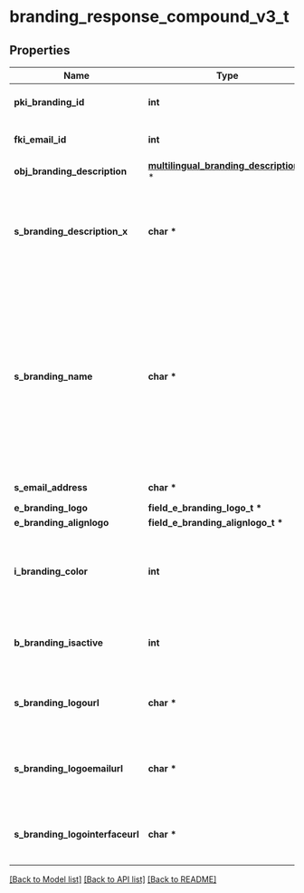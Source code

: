 # branding_response_compound_v3_t

## Properties
Name | Type | Description | Notes
------------ | ------------- | ------------- | -------------
**pki_branding_id** | **int** | The unique ID of the Branding | 
**fki_email_id** | **int** | The unique ID of the Email | [optional] 
**obj_branding_description** | [**multilingual_branding_description_t**](multilingual_branding_description.md) \* |  | 
**s_branding_description_x** | **char \*** | The Description of the Branding in the language of the requester | 
**s_branding_name** | **char \*** | The name of the Branding  This value will only be set if you wish to overwrite the default name. If you want to keep the default name, leave this property empty | [optional] 
**s_email_address** | **char \*** | The email address. | [optional] 
**e_branding_logo** | **field_e_branding_logo_t \*** |  | 
**e_branding_alignlogo** | **field_e_branding_alignlogo_t \*** |  | 
**i_branding_color** | **int** | The primary color. This is a RGB color converted into integer | 
**b_branding_isactive** | **int** | Whether the Branding is active or not | 
**s_branding_logourl** | **char \*** | The url of the picture used as logo in the Branding | [optional] 
**s_branding_logoemailurl** | **char \*** | The url of the picture used in email as logo in the Branding | [optional] 
**s_branding_logointerfaceurl** | **char \*** | The url of the picture used as logo in the Branding | [optional] 

[[Back to Model list]](../README.md#documentation-for-models) [[Back to API list]](../README.md#documentation-for-api-endpoints) [[Back to README]](../README.md)


